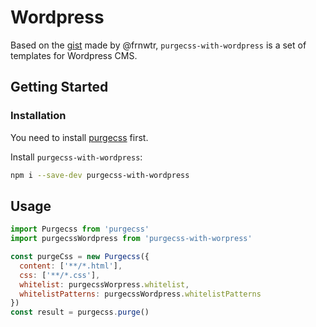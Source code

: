 # Wordpress

Based on the [gist](https://gist.github.com/frnwtr/5647673bb15ca8893642469d3b400cba) made by @frnwtr, `purgecss-with-wordpress` is a set of templates for Wordpress CMS.

## Getting Started

### Installation

You need to install [purgecss](https://github.com/FullHuman/purgecss) first.

Install `purgecss-with-wordpress`:

```bash
npm i --save-dev purgecss-with-wordpress
```

## Usage

```javascript
import Purgecss from 'purgecss'
import purgecssWordpress from 'purgecss-with-worpress'

const purgeCss = new Purgecss({
  content: ['**/*.html'],
  css: ['**/*.css'],
  whitelist: purgecssWorpress.whitelist,
  whitelistPatterns: purgecssWordpress.whitelistPatterns
})
const result = purgecss.purge()
```

